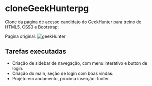 # cloneGeekHunterpg
Clone da pagina de acesso candidato do GeekHunter para treino
de HTML5, CSS3 e Bootstrap; 

Pagina original. 
![geekHunter](https://user-images.githubusercontent.com/87323173/147967878-81d9085b-fd77-4199-961f-fde689963acc.png)

## Tarefas executadas
- Criação de sidebar de navegação, com menu interativo e button de login.
- Criação do main, seção de login com boas vindas.
- Projeto em andamento, proxima inserção: footer. 

